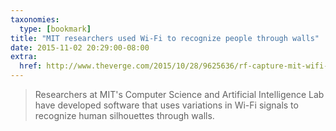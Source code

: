 ```yaml
---
taxonomies:
  type: [bookmark]
title: "MIT researchers used Wi-Fi to recognize people through walls"
date: 2015-11-02 20:29:00-08:00
extra:
  href: http://www.theverge.com/2015/10/28/9625636/rf-capture-mit-wifi-tracking-surveillance-technology
---
```

> Researchers at MIT's Computer Science and Artificial Intelligence Lab have developed software that uses variations in Wi-Fi signals to recognize human silhouettes through walls.
